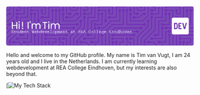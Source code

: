 ![Header](./github-header-image.png)

Hello and welcome to my GitHub profile. My name is Tim van Vugt, I am 24 years old and I live in the Netherlands.
I am currently learning webdevelopment at REA College Eindhoven, but my interests are also beyond that.

[![My Tech Stack](https://github-readme-tech-stack.vercel.app/api/cards?lineCount=1&line1=HTML5%2CHTML5%2Cf66e00%3BCSS%2CCSS3%2C2965f1%3BJavascript%2CJavascript%2CF0DB4F%3BSass%2CSass%2CCD6799%3BPHP%2CPHP%2C6C78AF%3B)
